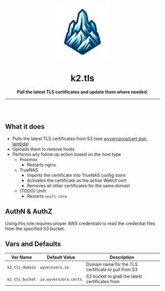 <div align="center">
    <br>
    <br>
    <img width="182" src="../../../.assets/k2.png">
    <h1 align="center">k2.tls</h1>
</div>

<p align="center">
<b>Pull the latest TLS certificates and update them where needed.</b>
</p>

<hr>
<br>
<br>

## What it does
 - Pulls the latest TLS certificates from S3 (see [wyvernzora/cert-bot-lambda](https://github.com/wyvernzora/cert-bot-lambda))
 - Uploads them to remove hosts
 - Performs any follow up action based on the host type
    - Proxmox
        - Restarts nginx
    - TrueNAS
        - Imports the certificate into TrueNAS config store
        - Activates the certificate as the active WebUI cert
        - Removes all other certificates for the same domain
    - (TODO) Unifi
        - Restarts `unifi-core`

## AuthN & AuthZ
Using this role requires proper AWS credentials to read the credential files from the specified S3 bucket.

## Vars and Defaults
| Var Name        | Default Value         | Description                                         |
| --------------- | --------------------- | --------------------------------------------------- |
| `k2_tls_domain` | `wyvernzora.io`       | Domain name for the TLS certificate to pull from S3 |
| `k2_tls_bucket` | `io.wyvernzora.certs` | S3 bucket to grab the latest certificates from      |
